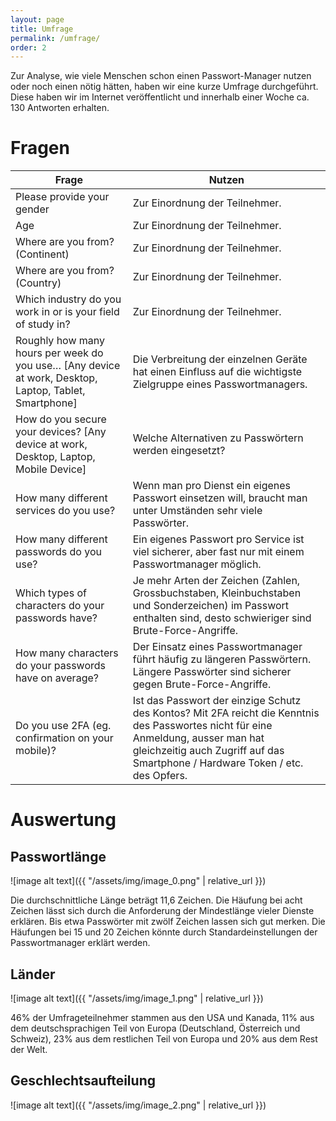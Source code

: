 ```yaml
---
layout: page
title: Umfrage
permalink: /umfrage/
order: 2
---
```

Zur Analyse, wie viele Menschen schon einen Passwort-Manager nutzen oder noch einen nötig hätten, haben wir eine kurze Umfrage durchgeführt. Diese haben wir im Internet veröffentlicht und innerhalb einer Woche ca. 130 Antworten erhalten. 

# Fragen

|Frage|Nutzen|
|--- |--- |
|Please provide your gender|Zur Einordnung der Teilnehmer.|
|Age|Zur Einordnung der Teilnehmer.|
|Where are you from? (Continent)|Zur Einordnung der Teilnehmer.|
|Where are you from? (Country)|Zur Einordnung der Teilnehmer.|
|Which industry do you work in or is your field of study in?|Zur Einordnung der Teilnehmer.|
|Roughly how many hours per week do you use… [Any device at work, Desktop, Laptop, Tablet, Smartphone]|Die Verbreitung der einzelnen Geräte hat einen Einfluss auf die wichtigste Zielgruppe eines Passwortmanagers.|
|How do you secure your devices? [Any device at work, Desktop, Laptop, Mobile Device]|Welche Alternativen zu Passwörtern werden eingesetzt?|
|How many different services do you use?|Wenn man pro Dienst ein eigenes Passwort einsetzen will, braucht man unter Umständen sehr viele Passwörter.|
|How many different passwords do you use?|Ein eigenes Passwort pro Service ist viel sicherer, aber fast nur mit einem Passwortmanager möglich.|
|Which types of characters do your passwords have?|Je mehr Arten der Zeichen (Zahlen, Grossbuchstaben, Kleinbuchstaben und Sonderzeichen) im Passwort enthalten sind, desto schwieriger sind Brute-Force-Angriffe.|
|How many characters do your passwords have on average?|Der Einsatz eines Passwortmanager führt häufig zu längeren Passwörtern. Längere Passwörter sind sicherer gegen Brute-Force-Angriffe.|
|Do you use 2FA (eg. confirmation on your mobile)?|Ist das Passwort der einzige Schutz des Kontos? Mit 2FA reicht die Kenntnis des Passwortes nicht für eine Anmeldung, ausser man hat gleichzeitig auch Zugriff auf das Smartphone / Hardware Token / etc. des Opfers.|

# Auswertung

## Passwortlänge

![image alt text]({{ "/assets/img/image_0.png" | relative_url }})

Die durchschnittliche Länge beträgt 11,6 Zeichen. Die Häufung bei acht Zeichen lässt sich durch die Anforderung der Mindestlänge vieler Dienste erklären. Bis etwa Passwörter mit zwölf Zeichen lassen sich gut merken. Die Häufungen bei 15 und 20 Zeichen könnte durch Standardeinstellungen der Passwortmanager erklärt werden.

## Länder

![image alt text]({{ "/assets/img/image_1.png" | relative_url }})

46% der Umfrageteilnehmer stammen aus den USA und Kanada, 11% aus dem deutschsprachigen Teil von Europa (Deutschland, Österreich und Schweiz), 23% aus dem restlichen Teil von Europa und 20% aus dem Rest der Welt.

## Geschlechtsaufteilung

![image alt text]({{ "/assets/img/image_2.png" | relative_url }})


